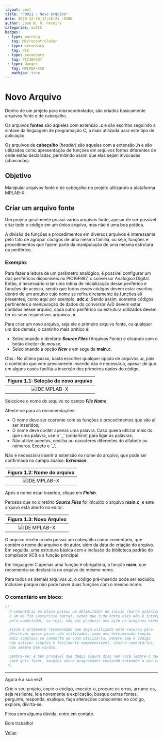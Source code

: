 ```yaml
---
layout: post
title: "P0021 - Novo Arquivo"
date: 2020-12-26 17:48:21 -0300
author: José W. R. Pereira
categories: ucPIC
badges:
 - type: warning
   tag: Microcontrolador
 - type: secondary
   tag: PIC
 - type: secondary
   tag: PIC16F887
 - type: danger
   tag: MPLABX-XC8
   mathjax: true
---
```




# Novo Arquivo

Dentro de um projeto para microcontrolador, são criados basicamente arquivos fonte e de cabeçalho. 

Os arquivos **fontes** são aqueles com extensão **.c** e são escritos seguindo a sintaxe da linguagem de programação C, a mais utilizada para este tipo de aplicação.

Os arquivos de **cabeçalho** (*header*) são aqueles com a extensão **.h** e são utilizados como apresentação de funções em arquivos fontes diferentes de onde estão declaradas, permitindo assim que elas sejam invocadas (chamadas). 

## Objetivo

Manipular arquivos fonte e de cabeçalho no projeto utilizando a plataforma MPLAB-X.

<!--more-->

## Criar um arquivo fonte

Um projeto geralmente possui vários arquivos fonte, apesar de ser possível criar todo o código em um único arquivo, mas não é uma boa prática. 

A divisão de funções e procedimentos em diversos arquivos é interessante pelo fato de agrupar códigos de uma mesma família, ou seja, funções e procedimentos que fazem parte da manipulação de uma mesma estrutura ou periférico. 

### Exemplo:
Para fazer a leitura de um parâmetro analógico, é possível configurar um dos periféricos disponíveis no PIC16F887, o conversor Analógico Digital. 
Então, é necessário criar uma rotina de inicialização desse periférico e funções de acesso, sendo que todos esses códigos devem estar escritos dentro de um arquivo cujo nome se refira diretamente às funções ali presentes, como aqui por exemplo, **adc.c**. 
Sendo assim, somente códigos pertinentes à menipulação de dados do conversor A/D devem estar contidos nesse arquivo, cada outro periférico ou estrutura utilizados devem ter os seus respectivos arquivos **.c**.

Para criar um novo arquivo, seja ele o primeiro arquivo fonte, ou qualquer um dos demais, o caminho mais prático é:

* Selecionando o diretório ***Source Files*** (Arquivos Fonte) e clicando com o botão direitor do *mouse*;
* Selecionando a opção ***New*** e em seguida **main.c**. 

Obs.: No último passo, basta escolher qualquer opção de arquivos **.c**, pois o conteúdo que vem previamente inserido não é necessário, apesar de que em alguns casos facilita a inserção dos primeiros dados do código.

| Figura 1.1: Seleção de novo arquivo |
|:---------------------------------------------:|
| ![IDE MPLAB-X]({{site.baseurlimg}}/_posts/tUcPIC/imgP0021/A01-novoArquivoC.png{{site.rawimg}}) |

Selecione o nome do arquivo no campo ***File Name***. 

Atente-se para as recomendações:
* O nome deve ser coerente com as funções e procedimentos que vão ali ser inseridos;
* O nome deve conter apenas uma palavra. Caso queira utilizar mais do que uma palavra, use o '_' (*underline*) para ligar as palavras;
* Não utilize acentos, cedilha ou caracteres diferentes do alfabeto ou números. Exceto o '_'.

Não é necessário inserir a extensão no nome do arquivo, que pode ser confirmada no campo abaixo: ***Extension***.

| Figura 1.2: Nome do arquivo |
|:---------------------------------------------:|
| ![IDE MPLAB-X]({{site.baseurlimg}}/_posts/tUcPIC/imgP0021/A02-nomeArquivoC.png{{site.rawimg}}) |

Após o nome estar inserido, clique em ***Finish***.

Perceba que no diretório ***Source Files*** foi inlcuído o arquivo **main.c**, e este arquivo está aberto no editor. 

| Figura 1.3: Novo Arquivo |
|:---------------------------------------------:|
| ![IDE MPLAB-X]({{site.baseurlimg}}/_posts/tUcPIC/imgP0021/A03-*.png{{site.rawimg}}) |


O arquivo recém criado possui um cabeçalho como comentário, que contém o nome do arquivo e do autor, além da data de criação do arquivo.
Em seguida, uma estrutura básica com a inclusão da biblioteca padrão do compilador XC8 e a função principal.


Em linguagem C apenas uma função é obrigatória, a função **main**, que recomenda-se declará-la no arquivo de mesmo nome. 

Para todos os demais arquivos **.c**, o código pré-inserido pode ser excluído, inclusive porque não pode haver duas funções com o mesmo nome. 




### O comentário em bloco:
```c
/*
  O comentário em bloco possui um delimitador de inicio (barra asterisco) 
  e um de fim (asterisco barra), sendo que tudo entre eles não é interpretado 
  pelo compilador, ou seja, não vai produzir uma ação no programa executável.

  Assim é altamente recomendado que seja utilizado este recurso para 
  descrever quais pinos são utilizados, como uma determinada função 
  mais complexa se comporta ou como utilizá-la, sempre que o código 
  não estiver simples e facilmente compreensível, insira comentários. 
  São sempre bem vindos. 

  Lembre-se: é bem provável que daqui alguns dias nem você lembre o que 
  você quis fazer, imagina outro programador tentando entender o seu raciocínio. 
 */
```



<hr/>

Agora é a sua vez!

Crie o seu projeto, copie o código, execute-o, procure os erros, arrume-os, seja resiliente, leia novamente a explicação, busque outras fontes, pergunte, responda, explique, faça alterações conscientes no código, explore, divirta-se.

Ficou com alguma dúvida, entre em contato.

Bom trabalho!

[Voltar]({{site.baseurl}}/docs/tecnology/ucPIC)
